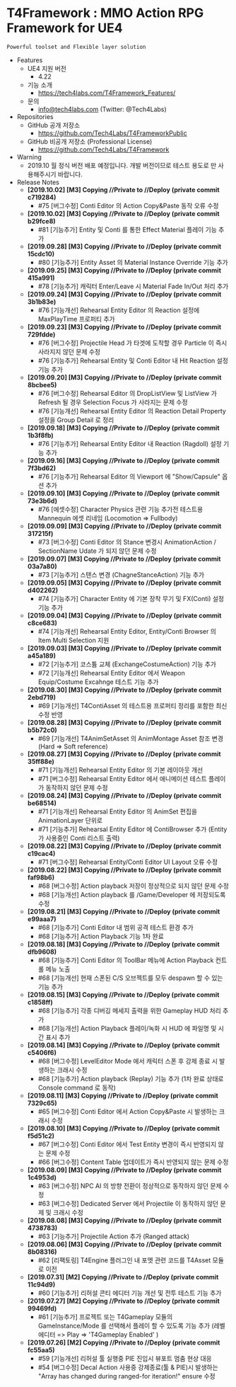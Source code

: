 # T4Framework : MMO Action RPG Framework for UE4
``` 
Powerful toolset and Flexible layer solution
``` 

- Features
  - UE4 지원 버전
    - 4.22
  - 기능 소개
    - <https://tech4labs.com/T4Framework_Features/>
  - 문의
    - <info@tech4labs.com> (Twitter: @Tech4Labs)
- Repositories
  - GitHub 공개 저장소
    - <https://github.com/Tech4Labs/T4FrameworkPublic>
  - GitHub 비공개 저장소 (Professional License)
    - <https://github.com/Tech4Labs/T4Framework>
- Warning
  - 2019.10 월 정식 버전 배포 예정입니다. 개발 버전이므로 테스트 용도로 만 사용해주시기 바랍니다.
- Release Notes
  - **[2019.10.02] [M3] Copying //Private to //Deploy (private commit c719284)**
	- #75 [버그수정] Conti Editor 의 Action Copy&Paste 동작 오류 수정
  - **[2019.10.02] [M3] Copying //Private to //Deploy (private commit b29fce8)**
	- #81 [기능추가] Entity 및 Conti 를 통한 Effect Material 플레이 기능 추가
  - **[2019.09.28] [M3] Copying //Private to //Deploy (private commit 15cdc10)**
	- #80 [기능추가] Entity Asset 의 Material Instance Override 기능 추가
  - **[2019.09.25] [M3] Copying //Private to //Deploy (private commit 415a991)**
	- #78 [기능추가] 캐릭터 Enter/Leave 시 Material Fade In/Out 처리 추가
  - **[2019.09.24] [M3] Copying //Private to //Deploy (private commit 3b1b83e)**
	- #76 [기능개선] Rehearsal Entity Editor 의 Reaction 설정에 MaxPlayTime 프로퍼티 추가
  - **[2019.09.23] [M3] Copying //Private to //Deploy (private commit 729fdde)**
	- #76 [버그수정] Projectile Head 가 타겟에 도착할 경우 Particle 이 즉시 사라지지 않던 문제 수정
	- #76 [기능추가] Rehearsal Entity 및 Conti Editor 내 Hit Reaction 설정 기능 추가
  - **[2019.09.20] [M3] Copying //Private to //Deploy (private commit 8bcbee5)**
	- #76 [버그수정] Rehearsal Editor 의 DropListView 및 ListView 가 Refresh 될 경우 Selection Focus 가 사라지는 문제 수정
	- #76 [기능개선] Rehearsal Entity Editor 의 Reaction Detail Property 설정을 Group Detail 로 정리
  - **[2019.09.18] [M3] Copying //Private to //Deploy (private commit 1b3f8fb)**
	- #76 [기능추가] Rehearsal Entity Editor 내 Reaction (Ragdoll) 설정 기능 추가
  - **[2019.09.16] [M3] Copying //Private to //Deploy (private commit 7f3bd62)**
	- #76 [기능추가] Rehearsal Editor 의 Viewport 에 "Show/Capsule" 옵션 추가
  - **[2019.09.10] [M3] Copying //Private to //Deploy (private commit 73e3b6d)**
	- #76 [에셋수정] Character Physics 관련 기능 추가전 테스트용 Mannequin 에셋 리네임 (Locomotion => Fullbody)
  - **[2019.09.09] [M3] Copying //Private to //Deploy (private commit 317215f)**
	- #73 [버그수정] Conti Editor 의 Stance 변경시 AnimationAction / SectionName Udate 가 되지 않던 문제 수정
  - **[2019.09.07] [M3] Copying //Private to //Deploy (private commit 03a7a80)**
	- #73 [기능추가] 스탠스 변경 (ChagneStanceAction) 기능 추가
  - **[2019.09.05] [M3] Copying //Private to //Deploy (private commit d402262)**
	- #74 [기능추가] Character Entity 에 기본 장착 무기 및 FX(Conti) 설정 기능 추가
  - **[2019.09.04] [M3] Copying //Private to //Deploy (private commit c8ce683)**
	- #74 [기능개선] Rehearsal Entity Editor, Entity/Conti Browser 의 Item Multi Selection 지원
  - **[2019.09.03] [M3] Copying //Private to //Deploy (private commit a45a189)**
    - #72 [기능추가] 코스튬 교체 (ExchangeCostumeAction) 기능 추가
	- #72 [기능개선] Rehearsal Entity Editor 에서 Weapon Equip/Costume Excahnge 테스트 기능 추가
  - **[2019.08.30] [M3] Copying //Private to //Deploy (private commit 2ebd719)**
    - #69 [기능개선] T4ContiAsset 의 테스트용 프로퍼티 정리를 포함한 최신 수정 반영
  - **[2019.08.28] [M3] Copying //Private to //Deploy (private commit b5b72c0)**
    - #69 [기능개선] T4AnimSetAsset 의 AnimMontage Asset 참조 변경 (Hard => Soft reference)
  - **[2019.08.27] [M3] Copying //Private to //Deploy (private commit 35ff88e)**
    - #71 [기능개선] Rehearsal Entity Editor 의 기본 레이아웃 개선
	- #71 [버그수정] Rehearsal Entity Editor 에서 애니메이션 테스트 플레이가 동작하지 않던 문제 수정
  - **[2019.08.24] [M3] Copying //Private to //Deploy (private commit be68514)**
    - #71 [기능개선] Rehearsal Entity Editor 의 AnimSet 편집을 AnimationLayer 단위로 
	- #71 [기능추가] Rehearsal Entity Editor 에 ContiBrowser 추가 (Entity 가 사용중인 Conti 리스트 출력)
  - **[2019.08.22] [M3] Copying //Private to //Deploy (private commit c19cac4)**
    - #71 [버그수정] Rehearsal Entity/Conti Editor UI Layout 오류 수정
  - **[2019.08.22] [M3] Copying //Private to //Deploy (private commit faf98b6)**
    - #68 [버그수정] Action playback 저장이 정상적으로 되지 않던 문제 수정
	- #68 [기능개선] Action playback 를 /Game/Developer 에 저장되도록 수정
  - **[2019.08.21] [M3] Copying //Private to //Deploy (private commit e99aaa7)**
    - #68 [기능추가] Conti Editor 내 범위 공격 테스트 환경 추가
    - #68 [기능추가] Action Playback 기능 1차 완료
  - **[2019.08.18] [M3] Copying //Private to //Deploy (private commit dfb9608)**
    - #68 [기능추가] Conti Editor 의 ToolBar 메뉴에 Action Playback 컨트롤 메뉴 노출 
	- #68 [기능개선] 현재 스폰된 C/S 오브젝트를 모두 despawn 할 수 있는 기능 추가
  - **[2019.08.15] [M3] Copying //Private to //Deploy (private commit c1858ff)**
    - #68 [기능추가] 각종 디버깅 메세지 출력을 위한 Gameplay HUD 처리 추가 
	- #68 [기능개선] Action Playback 플레이/녹화 시 HUD 에 파일명 및 시간 표시 추가
  - **[2019.08.14] [M3] Copying //Private to //Deploy (private commit c5406f6)**
    - #68 [버그수정] LevelEditor Mode 에서 캐릭터 스폰 후 강제 종료 시 발생하는 크래시 수정
	- #68 [기능추가] Action playback (Replay) 기능 추가 (1차 완료 상태로 Console command 로 동작)
  - **[2019.08.11] [M3] Copying //Private to //Deploy (private commit 7329c65)**
    - #65 [버그수정] Conti Editor 에서 Action Copy&Paste 시 발생하는 크래시 수정
  - **[2019.08.10] [M3] Copying //Private to //Deploy (private commit f5d51c2)**
    - #67 [버그수정] Conti Editor 에서 Test Entity 변경이 즉시 반영되지 않는 문제 수정
    - #66 [버그수정] Content Table 업데이트가 즉시 반영되지 않는 문제 수정
  - **[2019.08.09] [M3] Copying //Private to //Deploy (private commit 1c4953d)**
    - #63 [버그수정] NPC AI 의 방향 전환이 정상적으로 동작하지 않던 문제 수정
    - #63 [버그수정] Dedicated Server 에서 Projectile 이 동작하지 않던 문제 및 크래시 수정
  - **[2019.08.08] [M3] Copying //Private to //Deploy (private commit 4738783)**
    - #63 [기능추가] Projectile Action 추가 (Ranged attack)
  - **[2019.08.06] [M3] Copying //Private to //Deploy (private commit 8b08316)**
    - #62 [리팩토링] T4Engine 플러그인 내 포멧 관련 코드를 T4Asset 모듈로 이전
  - **[2019.07.31] [M2] Copying //Private to //Deploy (private commit 11c94d9)**
    - #60 [기능추가] 리허설 콘티 에디터 기능 개선 및 전투 테스트 기능 추가
  - **[2019.07.27] [M2] Copying //Private to //Deploy (private commit 99469fd)**
    - #61 [기능추가] 프로젝트 또는 T4Gameplay 모듈의 GameInstance/Mode 를 선택해서 플레이 할 수 있도록 기능 추가 (레벨 에디터 => Play => 'T4Gameplay Enabled' )
  - **[2019.07.26] [M2] Copying //Private to //Deploy (private commit fc55aa5)**
    - #59 [기능개선] 리허설 툴 실행중 PIE 진입시 뷰포트 멈춤 현상 대응
    - #54 [버그수정] Decal Action 사용중 강제종료(툴 & PIE)시 발생하는 "Array has changed during ranged-for iteration!" ensure 수정
